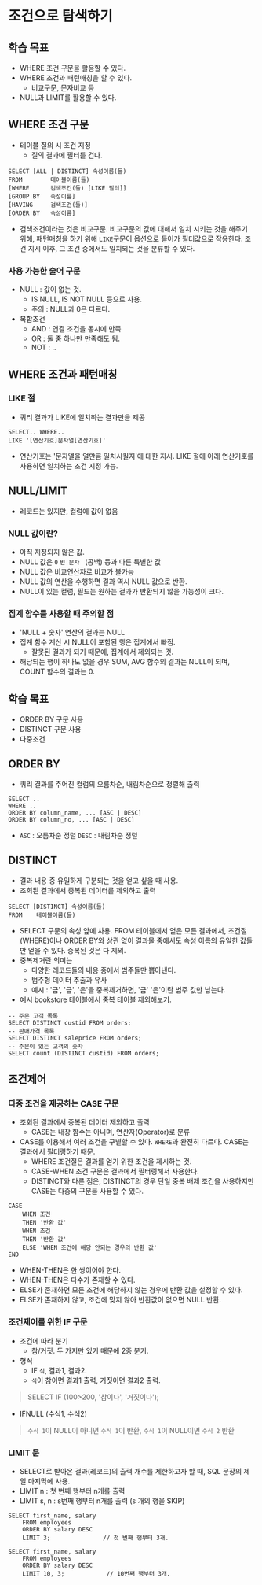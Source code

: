 # 조건으로 탐색하기
## 학습 목표
- WHERE 조건 구문을 활용할 수 있다.
- WHERE 조건과 패턴매칭을 할 수 있다.
    - 비교구문, 문자비교 등
- NULL과 LIMIT를 활용할 수 있다. 

## WHERE 조건 구문
- 테이블 질의 시 조건 지정
    - 질의 결과에 필터를 건다.
```
SELECT [ALL | DISTINCT] 속성이름(들)
FROM        테이블이름(들)
[WHERE      검색조건(들) [LIKE 필터]]
[GROUP BY   속성이름]
[HAVING     검색조건(들)]
[ORDER BY   속성이름]
```
- 검색조건이라는 것은 비교구문. 비교구문의 값에 대해서 일치 시키는 것을 해주기 위해, 패턴매칭을 하기 위해 `LIKE`구문이 옵션으로 들어가 필터값으로 작용한다.
조건 지시 이후, 그 조건 중에서도 일치되는 것을 분류할 수 있다. 

### 사용 가능한 술어 구문
- NULL : 값이 없는 것. 
    - IS NULL, IS NOT NULL 등으로 사용. 
    - 주의 : NULL과 0은 다르다. 
- 복합조건 
    - AND : 연결 조건을 동시에 만족
    - OR : 둘 중 하나만 만족해도 됨.
    - NOT : ..

## WHERE 조건과 패턴매칭
### LIKE 절
- 쿼리 결과가 LIKE에 일치하는 결과만을 제공
```
SELECT.. WHERE..
LIKE '[연산기호]문자열[연산기호]'
```
- 연산기호는 '문자열을 얼만큼 일치시킬지'에 대한 지시.
LIKE 절에 아래 연산기호를 사용하면 일치하는 조건 지정 가능. 

## NULL/LIMIT
- 레코드는 있지만, 컬럼에 값이 없음
### NULL 값이란?
- 아직 지정되지 않은 값.
- NULL 값은 `0` `빈 문자` ` `(공백) 등과 다른 특별한 값
- NULL 값은 비교연산자로 비교가 불가능
- NULL 값의 연산을 수행하면 결과 역시 NULL 값으로 반환. 
- NULL이 있는 컬럼, 필드는 원하는 결과가 반환되지 않을 가능성이 크다. 

### 집계 함수를 사용할 때 주의할 점
- 'NULL + 숫자' 연산의 결과는 NULL
- 집계 함수 계산 시 NULL이 포함된 행은 집계에서 빠짐.
    - 잘못된 결과가 되기 때문에, 집계에서 제외되는 것. 
- 해당되는 행이 하나도 없을 경우 SUM, AVG 함수의 결과는 NULL이 되며, COUNT 함수의 결과는 0. 

## 학습 목표
- ORDER BY 구문 사용
- DISTINCT 구문 사용
- 다중조건

## ORDER BY
- 쿼리 결과를 주어진 컬럼의 오름차순, 내림차순으로 정렬해 출력
``` 
SELECT ..
WHERE .. 
ORDER BY column_name, ... [ASC | DESC]
ORDER BY column_no, ... [ASC | DESC]
```
- `ASC` : 오름차순 정렬 
`DESC` : 내림차순 정렬

## DISTINCT
- 결과 내용 중 유일하게 구분되는 것을 얻고 싶을 때 사용.
- 조회된 결과에서 중복된 데이터를 제외하고 출력
```
SELECT [DISTINCT] 속성이름(들)
FROM    테이블이름(들)
```
- SELECT 구문의 속성 앞에 사용. 
FROM 테이블에서 얻은 모든 결과에서, 조건절(WHERE)이나 ORDER BY와 상관 없이 결과물 중에서도 속성 이름의 유일한 값들만 얻을 수 있다. 중복된 것은 다 제외.
- 중복제거란 의미는
    - 다양한 레코드들의 내용 중에서 범주들만 뽑아낸다. 
    - 범주형 데이터 추출과 유사
    - 예시 : '금', '금', '은'을 중복제거하면, '금' '은'이란 범주 값만 남는다.
- 예시
bookstore 테이블에서 중복 테이블 제외해보기.
```
-- 주문 고객 목록
SELECT DISTINCT custid FROM orders;
-- 판매가격 목록
SELECT DISTINCT saleprice FROM orders;
-- 주문이 있는 고객의 숫자
SELECT count (DISTINCT custid) FROM orders;
```

## 조건제어
### 다중 조건을 제공하는 CASE 구문
- 조회된 결과에서 중복된 데이터 제외하고 출력
    - CASE는 내장 함수는 아니며, 연산자(Operator)로 분류
- CASE를 이용해서 여러 조건을 구별할 수 있다.
`WHERE`과 완전히 다르다. CASE는 결과에서 필터링하기 때문.
    - WHERE 조건절은 결과를 얻기 위한 조건을 제시하는 것. 
    - CASE-WHEN 조건 구문은 결과에서 필터링해서 사용한다.
    - DISTINCT와 다른 점은, DISTINCT의 경우 단일 중복 배제 조건을 사용하지만 CASE는 다중의 구문을 사용할 수 있다. 
```
CASE 
    WHEN 조건
    THEN '반환 값'
    WHEN 조건
    THEN '반환 값'
    ELSE 'WHEN 조건에 해당 안되는 경우의 반환 값'
END
```
- WHEN-THEN은 한 쌍이어야 한다.
- WHEN-THEN은 다수가 존재할 수 있다.
- ELSE가 존재하면 모든 조건에 해당하지 않는 경우에 반환 값을 설정할 수 있다.
- ELSE가 존재하지 않고, 조건에 맞지 않아 반환값이 없으면 NULL 반환. 

### 조건제어를 위한 IF 구문
- 조건에 따라 분기
    - 참/거짓. 두 가지만 있기 때문에 2중 분기.
- 형식 
    - IF `식`, 결과1, 결과2.
    - `식`이 참이면 결과1 출력, 거짓이면 결과2 출력. 
> SELECT IF (100>200, '참이다', '거짓이다');
- IFNULL (수식1, 수식2)
> `수식 1`이 NULL이 아니면 `수식 1`이 반환, `수식 1`이 NULL이면 `수식 2` 반환

### LIMIT 문
- SELECT로 받아온 결과(레코드)의 출력 개수를 제한하고자 할 때, SQL 문장의 제일 마지막에 사용. 
- LIMIT n : 첫 번째 행부터 n개를 출력
- LIMIT s, n : s번째 행부터 n개를 출력 (s 개의 행을 SKIP)
```
SELECT first_name, salary
    FROM employees
    ORDER BY salary DESC
    LIMIT 3;               // 첫 번째 행부터 3개.
```
```
SELECT first_name, salary
    FROM employees
    ORDER BY salary DESC
    LIMIT 10, 3;            // 10번째 행부터 3개.
```
